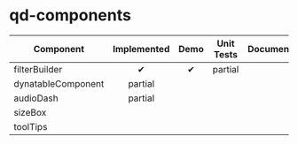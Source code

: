 # qd-components

|Component           | Implemented | Demo | Unit Tests | Documented | Assigned    | Priority |
|--------------------|:-----------:|:----:|:----------:|:----------:|-------------|----------|
| filterBuilder      | ✔           | ✔    | partial    |            | jackcompton | Hot      |
| dynatableComponent | partial     |      |            |            | tehandyb    | Hot      |
| audioDash          | partial     |      |            |            | tehandyb    | Cold     |
| sizeBox            |             |      |            |            | jackcompton | Hot      |
| toolTips           |             |      |            |            | tehandyb    | Cold     |
